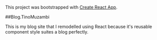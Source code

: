 This project was bootstrapped with [Create React App](https://github.com/facebook/create-react-app).

##Blog.TinoMuzambi

This is my blog site that I remodelled using React because it's reusable component style suites a blog perfectly.
